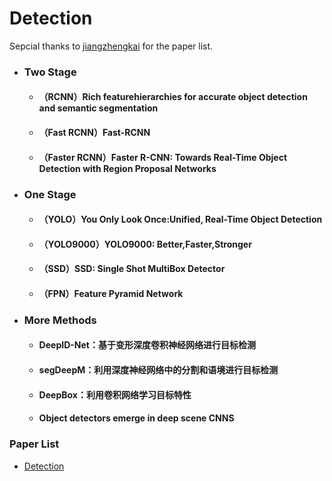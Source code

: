 # Detection

Sepcial thanks to [jiangzhengkai](https://github.com/jiangzhengkai) for the paper list.

 - ### Two Stage

     - #### （RCNN）Rich featurehierarchies for accurate object detection and semantic segmentation

     - #### （Fast RCNN）Fast-RCNN

     - #### （Faster RCNN）Faster R-CNN: Towards Real-Time Object Detection with Region Proposal Networks

 - ### One Stage

     - #### （YOLO）You Only Look Once:Unified, Real-Time Object Detection

     - #### （YOLO9000）YOLO9000: Better,Faster,Stronger

     - #### （SSD）SSD: Single Shot MultiBox Detector

     - #### （FPN）Feature Pyramid Network

 - ### More Methods

     - #### DeepID-Net：基于变形深度卷积神经网络进行目标检测

     - #### segDeepM：利用深度神经网络中的分割和语境进行目标检测

     - #### DeepBox：利用卷积网络学习目标特性

     - #### Object detectors emerge in deep scene CNNS
     
 ### Paper List
 - [Detection](https://github.com/jiangzhengkai/Computer-Vision-Detection)
